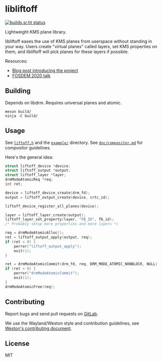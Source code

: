 # libliftoff

[![builds.sr.ht status](https://builds.sr.ht/~emersion/libliftoff/commits/master.svg)](https://builds.sr.ht/~emersion/libliftoff/commits/master)

Lightweight KMS plane library.

libliftoff eases the use of KMS planes from userspace without standing in your
way. Users create "virtual planes" called layers, set KMS properties on them,
and libliftoff will pick planes for these layers if possible.

Resources:

* [Blog post introducing the project][intro-post]
* [FOSDEM 2020 talk][fosdem-2020]

## Building

Depends on libdrm. Requires universal planes and atomic.

    meson build/
    ninja -C build/

## Usage

See [`liftoff.h`][liftoff.h] and the [`example/`][example] directory. See
[`doc/compositor.md`][doc/compositor] for compositor guidelines.

Here's the general idea:

```c
struct liftoff_device *device;
struct liftoff_output *output;
struct liftoff_layer *layer;
drmModeAtomicReq *req;
int ret;

device = liftoff_device_create(drm_fd);
output = liftoff_output_create(device, crtc_id);

liftoff_device_register_all_planes(device);

layer = liftoff_layer_create(output);
liftoff_layer_set_property(layer, "FB_ID", fb_id);
/* Probably setup more properties and more layers */

req = drmModeAtomicAlloc();
ret = liftoff_output_apply(output, req);
if (ret < 0) {
	perror("liftoff_output_apply");
	exit(1);
}

ret = drmModeAtomicCommit(drm_fd, req, DRM_MODE_ATOMIC_NONBLOCK, NULL);
if (ret < 0) {
	perror("drmModeAtomicCommit");
	exit(1);
}
drmModeAtomicFree(req);
```

## Contributing

Report bugs and send pull requests on [GitLab][gitlab].

We use the Wayland/Weston style and contribution guidelines, see [Weston's
contributing document][weston-contributing].

## License

MIT

[liftoff.h]: https://gitlab.freedesktop.org/emersion/libliftoff/-/blob/master/include/libliftoff.h
[example]: https://gitlab.freedesktop.org/emersion/libliftoff/-/tree/master/example
[doc/compositor]: https://gitlab.freedesktop.org/emersion/libliftoff/-/blob/master/doc/compositor.md
[intro-post]: https://emersion.fr/blog/2019/xdc2019-wrap-up/#libliftoff
[fosdem-2020]: https://fosdem.org/2020/schedule/event/kms_planes/
[gitlab]: https://gitlab.freedesktop.org/emersion/libliftoff
[weston-contributing]: https://gitlab.freedesktop.org/wayland/weston/-/blob/master/CONTRIBUTING.md
